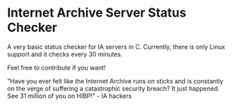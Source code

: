 # Internet Archive Server Status Checker

A very basic status checker for IA servers in C. Currently, there is only Linux support and it checks every 30 minutes.

Feel free to contribute if you want!

"Have you ever felt like the Internet Archive runs on sticks and is constantly on the verge of suffering a catastrophic security breach? It just happened. See 31 million of you on HIBP!" - IA hackers
